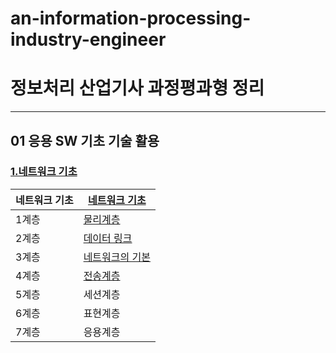 # an-information-processing-industry-engineer

# 정보처리 산업기사 과정평과형 정리
---------------------------------------------------

## 01 응용 SW 기초 기술 활용

### [ 1.네트워크 기초](Network/www1.md)
| 네트워크 기초| [ 네트워크 기초](Network/www1.md) |
|-|-|
|1계층|[물리계층](Network/www2.md)|
|2계층|[데이터 링크](Network/www3.md)| 
|3계층|[네트워크의 기본](Network/www.4.md)
|4계층|[전송계층](Network/www5.md)
|5계층|세션계층|
|6계층|표현계층|
|7계층|응용계층|
